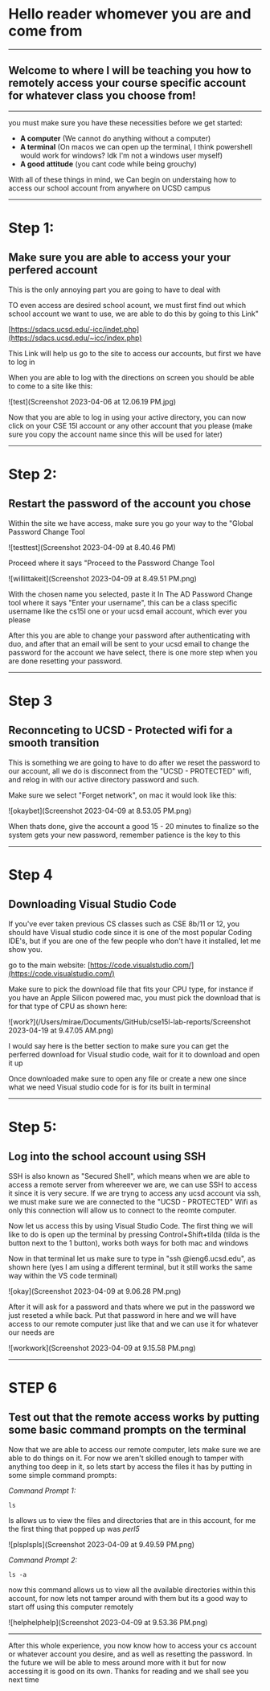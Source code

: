 # Hello reader whomever you are and come from
---
## Welcome to where I will be teaching you how to remotely access your course specific account for whatever class you choose from!
___
you must make sure you have these necessities before we get started:

* **A computer** (We cannot do anything without a computer)
* **A terminal** (On macos we can open up the terminal, I think powershell would work for windows? Idk I'm not a windows user myself)
* **A good attitude** (you cant code while being grouchy)

With all of these things in mind, we Can begin on understaing how to access our school account from anywhere on UCSD campus

___

# Step 1: 

## Make sure you are able to access your your perfered account
  This is the only annoying part you are going to have to deal with
  
  TO even access are desired school acount, we must first find out which school account we want to use, we are able to do this by going to this Link"
  
  [https://sdacs.ucsd.edu/-icc/indet.php](https://sdacs.ucsd.edu/~icc/index.php)
  
  This Link will help us go to the site to access our accounts, but first we have to log in
  
  When you are able to log with the directions on screen you should be able to come to a site like this: 
  
![test](Screenshot 2023-04-06 at 12.06.19 PM.jpg)

Now that you are able to log in using your active directory, you can now click on your CSE 15l account or any other account that you please (make sure you copy the account name since this will be used for later)

___

# Step 2: 

## Restart the password of the account you chose

Within the site we have access, make sure you go your way to the "Global Password Change Tool

![testtest](Screenshot 2023-04-09 at 8.40.46 PM)

Proceed where it says "Proceed to the Password Change Tool

![willittakeit](Screenshot 2023-04-09 at 8.49.51 PM.png)

With the chosen name you selected, paste it In The AD Password Change tool where it says "Enter your username", this can be a class specific username like the cs15l one or your ucsd email account, which ever you please

After this you are able to change your password after authenticating with duo, and after that an email will be sent to your ucsd email to change the password for the account we have select, there is one more step when you are done resetting your password.

___

# Step 3

## Reconnceting to UCSD - Protected wifi for a smooth transition

This is something we are going to have to do after we reset the password to our account, all we do is disconnect from the "UCSD - PROTECTED" wifi, and relog in with our active directory password and such.

Make sure we select "Forget network", on mac it would look like this:

![okaybet](Screenshot 2023-04-09 at 8.53.05 PM.png)

When thats done, give the account a good 15 - 20 minutes to finalize so the system gets your new password, remember patience is the key to this

---

# Step 4

## Downloading Visual Studio Code

If you've ever taken previous CS classes such as CSE 8b/11 or 12, you should have Visual studio code since it is one of the most popular Coding IDE's, but if you are one of the few people who don't have it installed, let me show you.

go to the main website: [https://code.visualstudio.com/](https://code.visualstudio.com/)

Make sure to pick the download file that fits your CPU type, for instance if you have an Apple Silicon powered mac, you must pick the download that is for that type of CPU
as shown here: 

![work?](/Users/mirae/Documents/GitHub/cse15l-lab-reports/Screenshot 2023-04-19 at 9.47.05 AM.png)
 
I would say here is the better section to make sure you can get the perferred download for Visual studio code, wait for it to download and open it up

Once downloaded make sure to open any file or create a new one since what we need Visual studio code for is for its built in terminal

---
# Step 5:

## Log into the school account using SSH

SSH is also known as "Secured Shell", which means when we are able to access a remote server from whereever we are, we can use SSH to access it since it is very secure. If we are tryng to access any ucsd account via ssh, we must make sure we are connected to the "UCSD - PROTECTED" Wifi as only this connection will allow us to connect to the reomte computer. 

Now let us access this by using Visual Studio Code. The first thing we will like to do is open up the terminal by pressing Control+Shift+tilda (tilda is the button next to the 1 button), works both ways for both mac and windows

Now in that terminal let us make sure to type in "ssh <account name>@ieng6.ucsd.edu", as shown here (yes I am using a different terminal, but it still works the same way within the VS code terminal)

![okay](Screenshot 2023-04-09 at 9.06.28 PM.png)


After it will ask for a password and thats where we put in the password we just reseted a while back. Put that password in here and we will have access to our remote computer just like that and we can use it for whatever our needs are 

![workwork](Screenshot 2023-04-09 at 9.15.58 PM.png)

---

# STEP 6 

## Test out that the remote access works by putting some basic command prompts on the terminal

Now that we are able to access our remote computer, lets make sure we are able to do things on it. For now we aren't skilled enough to tamper with anything too deep in it, so lets start by access the files it has by putting in some simple command prompts: 

*Command Prompt 1:*

  `ls`

ls allows us to view the files and directories that are in this account, for me the first thing that popped up was *perl5*

![plsplspls](Screenshot 2023-04-09 at 9.49.59 PM.png)

*Command Prompt 2:* 

`ls -a`

now this command allows us to view all the available directories within this account, for now lets not tamper around with them but its a good way to start off using this computer remotely

![helphelphelp](Screenshot 2023-04-09 at 9.53.36 PM.png)


---

After this whole experience, you now know how to access your cs account or whatever account you desire, and as well as resetting the password. In the future we will be able to mess around more with it but for now accessing it is good on its own. Thanks for reading and we shall see you next time

